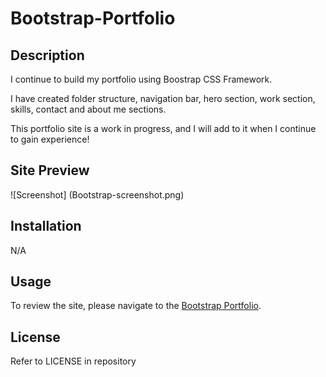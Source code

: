 # Bootstrap-Portfolio

## Description 

I continue to build my portfolio using Boostrap CSS Framework.

I have created folder structure, navigation bar, hero section, work section, skills, contact and about me sections.

This portfolio site is a work in progress, and I will add to it when I continue to gain experience!

## Site Preview
![Screenshot] (Bootstrap-screenshot.png)

## Installation

N/A


## Usage 

To review the site, please navigate to the [Bootstrap Portfolio](https://rachlala14.github.io/Bootstrap-Portfolio/). 


## License

Refer to LICENSE in repository
